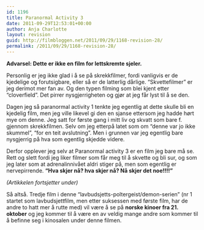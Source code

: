 ```yaml
---
id: 1196
title: Paranormal Activity 3
date: 2011-09-29T12:53:01+00:00
author: Anja Charlotte
layout: revision
guid: http://filmbloggen.net/2011/09/29/1168-revision-28/
permalink: /2011/09/29/1168-revision-28/
---
```

**Advarsel: Dette er ikke en film for lettskremte sjeler.**

Personlig er jeg ikke glad i å se på skrekkfilmer, fordi vanligvis er de kjedelige og forutsigbare, eller så er de latterlig dårlige. “Skvettefilmer” er jeg derimot mer fan av. Og den typen filming som blei kjent etter “cloverfield”. Det pirrer nysgjerrigheten og gjør at jeg får lyst til å se den.

Dagen jeg så paranormal activity 1 tenkte jeg egentlig at dette skulle bli en kjedelig film, men jeg ville likevel gi den en sjanse ettersom jeg hadde hørt mye om denne. Jeg satt for første gang i mitt liv og skvatt som bare f. gjennom skrekkfilmen. Selv om jeg etterpå latet som om “denne var jo ikke skummel”, “for en teit avslutning”. Men i grunnen var jeg egentlig bare nysgjerrig på hva som egentlig skjedde videre.

Derfor opplever jeg selv at Paranormal activity 3 er en film jeg bare må se. Rett og slett fordi jeg liker filmer som får meg til å skvette og bli sur, og som jeg later som at adrenalinnivået aldri stiger på, men som egentlig er nervepirrende. **“Hva skjer nå? hva skjer nå? Nå skjer det noe!!!!”**

_(Artikkelen fortsjetter under)_

<span class='embed-youtube' style='text-align:center; display: block;'></span>

Så altså. Tredje film i denne “lavbudsjetts-poltergeist/demon-serien” (nr 1 startet som lavbudsjettfilm, men etter suksessen med første film, har de andre to hatt mer å rutte med) vil være å se på **norske kinoer fra 21. oktober** og jeg kommer til å være en av veldig mange andre som kommer til å befinne seg i kinosalen under denne filmen.